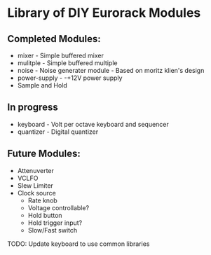 # Library of DIY Eurorack Modules

## Completed Modules:

- mixer - Simple buffered mixer
- mulitple - Simple buffered multiple
- noise - Noise generater module - Based on moritz klien's design
- power-supply - -+12V power supply
- Sample and Hold

## In progress

- keyboard - Volt per octave keyboard and sequencer
- quantizer - Digital quantizer

## Future Modules:

- Attenuverter
- VCLFO
- Slew Limiter
- Clock source
    - Rate knob
    - Voltage controllable?
    - Hold button
    - Hold trigger input?
    - Slow/Fast switch

TODO: Update keyboard to use common libraries

